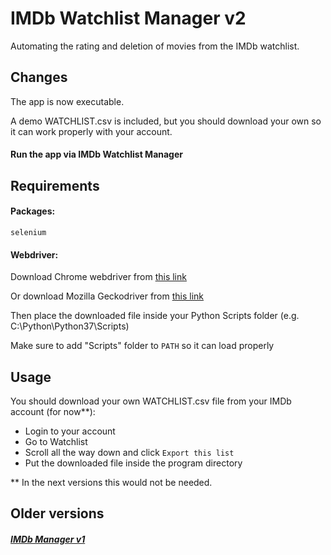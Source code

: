 # IMDb Watchlist Manager v2

Automating the rating and deletion of movies from the IMDb watchlist.

## Changes

The app is now executable.

A demo WATCHLIST.csv is included, but you should download your own so it can work properly with your account.

#### Run the app via IMDb Watchlist Manager

## Requirements
#### Packages:

```selenium```

#### Webdriver:

Download Chrome webdriver from [this link](https://chromedriver.chromium.org/downloads)

Or download Mozilla Geckodriver from [this link](https://github.com/mozilla/geckodriver/releases)

Then place the downloaded file inside your Python Scripts folder (e.g. C:\Python\Python37\Scripts)

Make sure to add "Scripts" folder to ```PATH``` so it can load properly

## Usage

You should download your own WATCHLIST.csv file from your IMDb account (for now**):
* Login to your account
* Go to Watchlist
* Scroll all the way down and click ```Export this list```
* Put the downloaded file inside the program directory

** In the next versions this would not be needed.

## Older versions
##### [IMDb Manager v1](https://github.com/iv4nst/imdb_manager_v1)